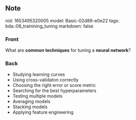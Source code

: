 ## Note
nid: 1653495320005
model: Basic-02d89-e0e22
tags: bda::06_trainining_tuning
markdown: false

### Front
What are <b>common techniques</b> for tuning a <b>neural
network</b>?

### Back
<ul>
  <li>Studying learning curves
  <li>Using cross-validaton correctly
  <li>Choosing the right error or score metric
  <li>Searching for the best hyperparameters
  <li>Testing multiple models
  <li>Averaging models
  <li>Stacking models
  <li>Applying feature engineering
</ul>
